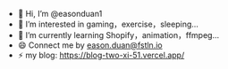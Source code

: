- 👋 Hi, I’m @easonduan1
- 👀 I’m interested in gaming，exercise，sleeping...
- 🌱 I’m currently learning Shopify，animation，ffmpeg...
- 😄 Connect me by eason.duan@fstln.io
- ⚡ my blog: https://blog-two-xi-51.vercel.app/

